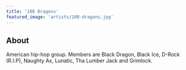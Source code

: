 ```yaml
---
title: '108 Dragons'
featured_image: 'artists/108-dragons.jpg'
---
```


## About

American hip-hop group. Members are Black Dragon, Black Ice, D-Rock (R.I.P), Naughty Ax, Lunatic, Tha Lumber Jack and Grimlock.
